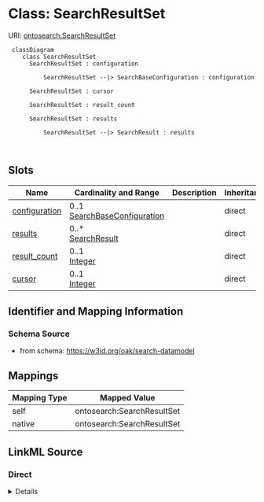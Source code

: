 # Class: SearchResultSet



URI: [ontosearch:SearchResultSet](https://w3id.org/oak/search-datamodel/SearchResultSet)




```{mermaid}
 classDiagram
    class SearchResultSet
      SearchResultSet : configuration
        
          SearchResultSet --|> SearchBaseConfiguration : configuration
        
      SearchResultSet : cursor
        
      SearchResultSet : result_count
        
      SearchResultSet : results
        
          SearchResultSet --|> SearchResult : results
        
      
```




<!-- no inheritance hierarchy -->


## Slots

| Name | Cardinality and Range | Description | Inheritance |
| ---  | --- | --- | --- |
| [configuration](configuration.md) | 0..1 <br/> [SearchBaseConfiguration](SearchBaseConfiguration.md) |  | direct |
| [results](results.md) | 0..* <br/> [SearchResult](SearchResult.md) |  | direct |
| [result_count](result_count.md) | 0..1 <br/> [Integer](Integer.md) |  | direct |
| [cursor](cursor.md) | 0..1 <br/> [Integer](Integer.md) |  | direct |









## Identifier and Mapping Information







### Schema Source


* from schema: https://w3id.org/oak/search-datamodel





## Mappings

| Mapping Type | Mapped Value |
| ---  | ---  |
| self | ontosearch:SearchResultSet |
| native | ontosearch:SearchResultSet |





## LinkML Source

<!-- TODO: investigate https://stackoverflow.com/questions/37606292/how-to-create-tabbed-code-blocks-in-mkdocs-or-sphinx -->

### Direct

<details>
```yaml
name: SearchResultSet
from_schema: https://w3id.org/oak/search-datamodel
attributes:
  configuration:
    name: configuration
    from_schema: https://w3id.org/oak/search-datamodel
    rank: 1000
    range: SearchBaseConfiguration
  results:
    name: results
    from_schema: https://w3id.org/oak/search-datamodel
    rank: 1000
    multivalued: true
    range: SearchResult
  result_count:
    name: result_count
    from_schema: https://w3id.org/oak/search-datamodel
    rank: 1000
    range: integer
  cursor:
    name: cursor
    from_schema: https://w3id.org/oak/search-datamodel
    range: integer

```
</details>

### Induced

<details>
```yaml
name: SearchResultSet
from_schema: https://w3id.org/oak/search-datamodel
attributes:
  configuration:
    name: configuration
    from_schema: https://w3id.org/oak/search-datamodel
    rank: 1000
    alias: configuration
    owner: SearchResultSet
    domain_of:
    - SearchResultSet
    range: SearchBaseConfiguration
  results:
    name: results
    from_schema: https://w3id.org/oak/search-datamodel
    rank: 1000
    multivalued: true
    alias: results
    owner: SearchResultSet
    domain_of:
    - SearchResultSet
    range: SearchResult
  result_count:
    name: result_count
    from_schema: https://w3id.org/oak/search-datamodel
    rank: 1000
    alias: result_count
    owner: SearchResultSet
    domain_of:
    - SearchResultSet
    range: integer
  cursor:
    name: cursor
    from_schema: https://w3id.org/oak/search-datamodel
    alias: cursor
    owner: SearchResultSet
    domain_of:
    - SearchBaseConfiguration
    - SearchResultSet
    range: integer

```
</details>